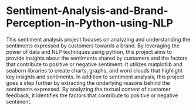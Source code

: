 # Sentiment-Analysis-and-Brand-Perception-in-Python-using-NLP
This sentiment analysis project focuses on analyzing and understanding the sentiments expressed by customers towards a brand. By leveraging the power of data and NLP techniques using python, this project aims to provide insights about the sentiments shared by customers and the factors that contribute to positive or negative sentiment. It utilizes matplotlib and seaborn libraries to create charts, graphs, and word clouds that highlight key insights and sentiments.
In addition to sentiment analysis, this project goes a step further by extracting the underlying reasons behind the sentiments expressed. By analyzing the textual content of customer feedback, it identifies the factors that contribute to positive or negative sentiment.
